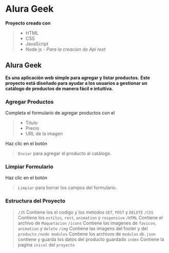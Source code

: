 # Alura Geek

**Proyecto creado con**
  
  > * HTML
  > * CSS
  > * JavaScript
  > * Node js -  *Para la creacion de Api rest*

## Alura Geek

**Es una aplicación web simple para agregar y listar productos.**
**Este proyecto está diseñado para ayudar a los usuarios a gestionar un catálogo de productos de manera fácil e intuitiva.**

### Agregar Productos

Completa el formulario de agregar productos con el

  > - Titulo
  > - Precio
  > - URL de la imagen

Haz clic en el botón

  > `Enviar` para agregar el producto al catálogo.

### Limpiar Formulario

Haz clic en el botón 

  > `Limpiar` para borrar los campos del formulario.

### Estructura del Proyecto

  > `/JS` Contiene los el codigo y los metodos `GET`, `POST` y `DELETE`
  > `/CSS` Contiene los `estilos`, `rest`, `animation` y `responsive`
  > `/HTML` Contiene el archivo de  `Maquetacion`
  > `/icons` Contiene las imagenes de  `favicon`, `animation` y `delete`
  > `/img` Contiene las imagens del footer  y del `producto`
  > `/node modules` Contiene los archivos de  `modulos`
  > `db.json` contiene y guarda los datos del producto guardado
  > `index` Contiene la pagina `inical` del  `proyecto`








